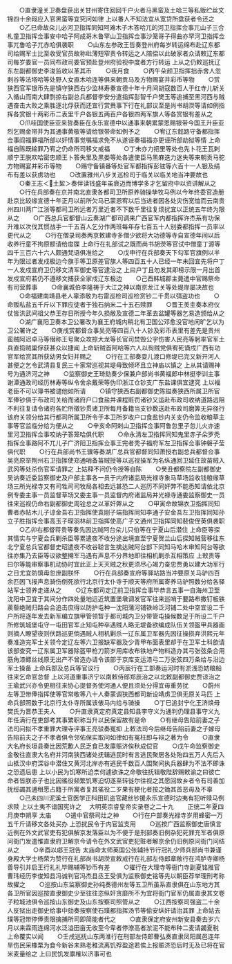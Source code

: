 <!-- { "loadSidebar": true } -->
　　○直隶潼关卫奏盘获出关甘州寄住回回千户火者马黑蛮及土哈三等私贩纻丝文锦四十余叚应入官黑蛮等宜究问如律  上以番人不知法宜从宽贷所盘获者令还之
　　○乙巳命故朵儿必河卫指挥同知阿滩木子木答哈兀的河卫指挥佥事兀山子三合札童卫指挥佥事安中哈子阿成哥木鲁罕山卫指挥佥事沙笼哥子得曲亦罕河卫指挥佥事兀鲁哈子兀赤哈俱袭职
　　○山东左参政王哲奏登州府每岁转运绵布赴辽东都司给赐军士比至收受官员故称纰薄短窄责令转运之人陪偿以此破家者众请敕辽东都司每岁委官一员同布政司委官预赴登州府验视中度者方行转运  上从之仍敕巡抚辽东左副都御史李浚监收以革其币
　　○夜月食
　　○丙午朵颜卫指挥拙赤舍人忽剌谷等法塔哈等处野人女直木哈连等俱来朝贡马及方物赐宴并彩币等物
　　○赏狭西官军银币先是镇守狭西右少监林寿奏宣德十年十月间胡寇数百人于红寺儿斩关入循山而南大肆剽掠右副总兵都督李安分遣指挥彭智千户樊玉等追捕至黑河西与贼遇奋击大败之乘胜逐北俘获而还宜行赏赉事下行在礼部议至是尚书胡濙等请如例指挥各赏银十两彩币二表里千户各银五两百户各银四两军旗人等各赏银有差从之
　　○爪哇国使臣亚来哲奏臣在永乐宣德中以通事来朝累蒙恩赐银带今国王升臣亚烈乞赐金带并为其通事黄敬等请给银带命如例予之
　　○宥辽东懿路守备都指挥佥事阎福罪福所部以奸情事觉嘱福求免不从遂诬奏福福亦更诬所部劫狱等情  上命福自陈既输罪乃宥之仍命所司移文戒福
　　○丁未亦力把里等处也先卜花王瓦剌顺宁王脱欢哈密忠顺王卜答失里及黑娄等处各遣使臣马黑麻迭力迷失等来朝贡马驼方物赐宴并彩币等物
　　○赐守备镇番等处官军都指挥彭铉等六百十一人银及绢布有差以获虏功也
　　○改置雅州八步关巡检司于临关以临关地当冲要故也
　　○秦王志＜土絜＞奏伴读钱盛年虽衰迈而博学多才乞留府中以资讲解从之
　　○行在兵部奏在京并南北直隶各都司卫所原养骑操孳牧马例以今年终委官造册赴京比较缘宣德十年正月以前所欠马已蒙恩宥以后当进者因各处灾伤宽恤而云南贵州四川两广江浙等都司卫所远者万里近者不下数千里往复烦扰宜以正统五年终为限从之
　　○广西总兵官都督山云奏湖广都司调来广西官军内都指挥许杰系有功保升难以次伐其惯战手一千五百人乞分作两班每年存七百五十人别委都指挥一员率以更代从之
　　○行在僧录司奏两京敕建寺多僧少欲将大功德等寺自宣德年间以后收养行童不拘原额请给度牒  上命行在礼部试之既而尚书胡濙等官试中僧童丁源等四千三百六十六人颇通梵语俱准给之
　　○戊申行在兵部奏天下勾军官旗例以半年为限过者发戍极边今旗手等卫原差官旗人等四百五十人已经一年未回宜先将户丁一人发戍宣府卫仍移文清军御史等官逮治之  上曰户丁且勿发其即榜示限一月出首发戍宣府若仍不遵移文捕获全家戍辽东极边
　　○己酉韩城郡主薨遣中官赐祭命有司营葬事
　　○命襄城伯李隆祷于大江之神以南京龙江关等处堤岸屡决故也
　　○命福建南靖县老人辜添敬为右雷巡检司巡检赏钞二千贯以弭盗功也
　　○命贩私盐五千斤以下罪应徒者于独石纳米二十五石赎罪
　　○晋王羙圭奏本府仪仗皆洪武间祖父恭王存日所授今年久损敝及宣德二年革去盆罐等器乞易造颁给从之
　　○湖广襄阳卫奏本卫公署改为襄王府城内稍北有卫国公邓愈没官地闲旷乞以为卫公署许之
　　○庚戌赏都督佥事吴亮等四百八十人钞及彩币表里有差先是贵州蛮贼阿迟卓马等僣称王号聚众攻掠大龙等长官司焚毁公宇伤害人民亮等躬率官军土兵直捣贼巢俘获甚众以捷闻  上命斩贼首阿哈等六人以徇贼党俱宥死谪戍广西有功官军给赏其所获幼男女妇并赐之
　　○行在工部奏耍儿渡口修堤已完又新开河人甚便之乞令武清县复民三十家常巡视其堤毋致倾坏且立神庙以镇之  上从其请赐神号为通济河之神
　　○监察御史王琦劾奏少保兼户部尚书黄福郎中林挺李训主事谢潭通政司经历林寿等纵令舍余戴荣等伪印浙江仓钞支广东盐课俱宜逮究  上以福老臣不可以簿书被谴他如所请
　　○镇守狭西右副都御史陈镒奏狭西所属卫所官军俸钞俱于布政司关给而诸府户口食盐并课程赃罚诸钞又运赴布政司收纳道路远阻不利往复请令诸府各贮所徵钞贯诸卫所每月备籍当支钞数送赴布政司磨筭无异径行该府关领分给其行都司所属卫所令于本卫所岁收户口食盐钞内关支仍令监收粮草主事等官监临分给为便从之
　　○辛亥命阿剌山卫指挥佥事阿鲁忽里子忽儿火亦速里河卫指挥佥事咬纳子答笼哈俱代职
　　○命永清左卫指挥同知鬼里赤子朵罗秃指挥佥事路阿不兀儿子广济阳卫指挥佥事王完者秃子福府军左卫指挥佥事钟磐子莹俱代职
　　○行在兵部尚书王骥等奏湖广总兵官都督同知萧授右副总兵都督佥事吴亮原举荆州右卫指挥使郑通哨备苗贼授等以巡视操军为名纵通回卫延住故苗贼入武冈等处杀伤官军请罪之  上姑释不问仍令授等自陈
　　○癸丑都察院左副都御史吴讷奏近委监察御史及户部主事各一员于内府诸监局光禄寺象马草场监收钱粮缘草场三所光禄寺又有司牲司司牧局各相去远甚恐二人巡历不同奸弊不能悉知请依北京例专委主事一员监督草场又委主事一员监督内府诸监局并光禄寺通委监察御史一员往来巡视仍命右副都御史周铨总之以革奸弊从之
　　○甲寅命故锦衣卫指挥同知曹者赤帖木儿子谅金吾右卫指挥使袁刚子端指挥同知李通子安金吾左卫指挥同知孙立子胜指挥佥事高玉子琛羽林前卫指挥使高广子文通州卫指挥同知裴俊侄英俱袭职
　　○乙卯右都督蒋贵等奏先因达贼阿台朵儿只伯等在宁夏山后潜住  上命臣等探其情实与宁夏会兵剿杀臣等累遣夜不收分途出境直至宁夏贺兰山后探知贼营移往东北宁夏总兵官都督史昭遣夜不收谷聪言生擒达贼阿台部下同知马哈木审知阿台等欲往亦集乃去臣等议欲整搠军马遇有声息不分界地即往相机剿杀互相策应  上敕贵等曰尔等能审察事机动协时宜此正上天灭贼之秋更须尽心竭力奋忠贾勇以建大功军行之日尤宜防慎毋忽庶副朕怀
　　○行在兵部奏宣府等驿站路当冲要原关马驴四百余匹因飞报声息骑伤倒死欲行北京行太仆寺于顺天等府所属寄养马驴照数分给各驿站军士领养走递从之
　　○辽东都司定辽前卫指挥佥事毕恭言五事一自海州卫至沈阳中卫宜于其间分作四处量地远近筑置堡墩调发官军往来巡哨于要路布撒钉板铁蒺藜绝贼归路会合追击庶得以防护屯种一沈阳蒲河铺铁岭泛河铺二处中空宜设二千户所将逐年发去新军编立旗甲管领暂于都司城内卫分带管屯操候数足于所设二千户所修筑城堡屯守一屯田官军止知屯种卒遇贼人略无堤备欲编成队伍关领盔甲兵器画则摘人瞭望夜则伏路巡更倘遇贼人相机剿杀一辽东属卫军器先因征操损弃洪熙元年奏准造完军士关领今定辽左等六卫报缺军器及少青甲布面表里却于在卫军士科歛请该部查究一辽东属卫军器除盔甲枪刀箭岁用库收布铁地产物料造办其弓张弦条合用筋角漆鳔丝线原无出产不曾造办请令该部于京库支运漆弓二万张弦四万条给与沿边军士操备  上命兵部及总兵等官议行
　　○丙辰行在工部奏运河时有淤浅恐妨粮船往来乞命官总督  上以河道重事济宁以南敕侍郎郑辰治之以北敕副都御史贾谅治之王瑜武兴亦令更相往来协心提督务使河通人便且须处分得宜毋重劳扰
　　○蔚州左等卫带俸指挥使等官常敬等八十人奏蒙调狭西都司新设靖虏卫俱无原关马匹  上命兵部照数于北京行太仆寺所属该俵马内给与骑操
　　○丁巳追封宁化王济焕母樊氏为晋恭王夫人
　　○升直隶真定府真定县知县李守义为通判仍理县事守义九年任满行在吏部考其事繁职称当升以民保留故有是命
　　○有继母告陷前妻之子法司问拟不孝重罪大理寺评事王亮驳奏冤抑  上敕法司今后继母告陷前妻之子嫁母告陷前夫之子不孝者俱令邻佑保实取问如律如有冤枉即与辩之著为令
　　○直隶大名府长垣县奏比因荒歉人民乏食已发廪赈济俟秋成偿官
　　○戊午命监察御史金敬往直隶大名府并河南狭西诸处抚辑逃民时有言逃民聚居各处殆四五万人先后入山抵汉中府深谷中潜住又黄河北岸亦有逃民千数百人围聚间执兵器肆为不法不即诛之恐遗后患  上以小民为饥寒所迫柰何遽欲诛之命敬往抚辑敬陛辞赐敕谕之曰彼亡命者皆朕赤子也比因徭役频繁饥寒迫切遂至转徙尔往视之其愿回故乡者令有司善加抚绥蠲其逋租愿占籍于所寓者复其徭役二岁果有梗化者按之锄其首恶毋及不辜
　　○己未四川泥溪土官医学正科田玑盗官藏丝钞援永乐宣德时边夷有犯听赎马例求赎  上以土夷不谙国宪许之
　大明英宗睿皇帝实录卷之二十九
　　正统二年夏四月庚申朔享  太庙
　　○遣中官祭司灶之神
　　○行在户部奏光禄寺岁用蜂密一万五千斤请移文各处买办  上恐扰民令于内官监支用
　　○巡按广西监察御史唐慎言近例在外文武官吏有犯俱解京发落臣以为不便于是刑部奏旧例杂犯死罪充军者俱原问衙门发遣惟直隶府卫解京今请令在外文武官吏犯赃者解京余仍旧例原问衙门问结从之
　　○辛酉以郕王冠告  太庙命太师英国公张辅持节行冠礼少师兵部尚书兼谨身殿大学士杨荣为赞行在礼部尚书胡濙宣敕戒行在礼部左侍郎章敞行在鸿胪寺卿杨善导引并启王行礼礼毕赐辅等钞币有差
　　○擢行在大理寺等衙门寺副夏铭推官曹玮经历李俊知县冯诚判官冯杰县丞王受俱为监察御史铭等先以朝臣荐举理刑考称故擢之
　　○巡按山东监察御史孙纯奏德州左等五卫所虽系直隶俱在山东地方其各卫所官因巡按直隶御史少至往往恣纵奸贪靡所不为宜将衙门官军仍属直隶其文卷子粒城池俱令巡按山东御史及山东按察司照管从之
　　○江西按察司强盗二十余人反狱出走御史给事中劾奏按察使石璞都指挥汤节等偷安纵奸请治其罪  上命姑去璞等冠带停俸责限擒捕所司即简能者代之
　　○直隶保定府安州新安县奏去岁六月以来霖雨连绵河水泛溢田亩无收至今卑者停潦高者淤泥不能布种二麦请蠲夏税  上命覆实以闻
　　○壬戌巡抚山东两淮行在刑部左侍郎曹弘奏直隶凤阳属邑连年旱伤民采橡栗为食今新谷未熟老稚流离饥殍盈途若俟上报赈济恐后时无及已将在官米麦量给之  上曰民饥发廪榷以济事可也
